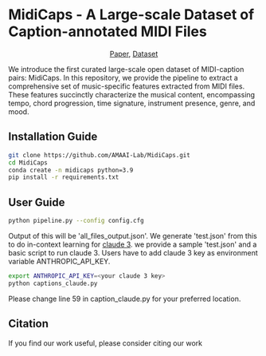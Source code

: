 # MidiCaps - A Large-scale Dataset of Caption-annotated MIDI Files
<p align="center">
<div align="center">
<a href="https://arxiv.org/abs/placeholder">Paper</a>,
<a href="https://huggingface.co/datasets/amaai-lab/MidiCaps">Dataset</a>
</div>
</p>
We introduce the first curated large-scale open dataset of MIDI-caption pairs: MidiCaps. In this repository, we provide the pipeline to extract a comprehensive set of music-specific features extracted from MIDI files. These features succinctly characterize the musical content, encompassing tempo, chord progression, time signature, instrument presence, genre, and mood. 

## Installation Guide
```bash
git clone https://github.com/AMAAI-Lab/MidiCaps.git
cd MidiCaps
conda create -n midicaps python=3.9
pip install -r requirements.txt
```
## User Guide
```bash
python pipeline.py --config config.cfg
```
Output of this will be 'all_files_output.json'. We generate 'test.json' from this to do in-context learning for [claude 3](https://www.anthropic.com/news/claude-3-family). we provide a sample 'test.json' and a basic script to run claude 3. Users have to add claude 3 key as environment variable ANTHROPIC_API_KEY.
```bash
export ANTHROPIC_API_KEY=<your claude 3 key>
python captions_claude.py
```
Please change line 59 in caption_claude.py for your preferred location. 

## Citation
If you find our work useful, please consider citing our work
